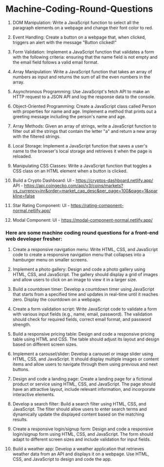 # Machine-Coding-Round-Questions

1.	DOM Manipulation: Write a JavaScript function to select all the paragraph elements on a webpage and change their font color to red.

2.	Event Handling: Create a button on a webpage that, when clicked, triggers an alert with the message "Button clicked!"

3.	Form Validation: Implement a JavaScript function that validates a form with the following criteria: ensuring that the name field is not empty and the email field follows a valid email format.

4.	Array Manipulation: Write a JavaScript function that takes an array of numbers as input and returns the sum of all the even numbers in the array.

5.	Asynchronous Programming: Use JavaScript's fetch API to make an HTTP request to a JSON API and log the response data to the console.

6.	Object-Oriented Programming: Create a JavaScript class called Person with properties for name and age. Implement a method that prints out a greeting message including the person's name and age.

7.	Array Methods: Given an array of strings, write a JavaScript function to filter out all the strings that contain the letter "a" and return a new array with the filtered strings.

8.	Local Storage: Implement a JavaScript function that saves a user's name to the browser's local storage and retrieves it when the page is reloaded.

9.	Manipulating CSS Classes: Write a JavaScript function that toggles a CSS class on an HTML element when a button is clicked.

10. Build a Crypto Dashboard:
    UI - https://cryptos-dashboard.netlify.app/
    API - https://api.coingecko.com/api/v3/coins/markets?vs_currency=inr&order=market_cap_desc&per_page=100&page=1&sparkline=false

11. Star Rating Component:
UI - https://rating-component-normal.netlify.app/

12. Modal Component:
UI - https://modal-component-normal.netlify.app/

### Here are some machine coding round questions for a front-end web developer fresher:

1. Create a responsive navigation menu: Write HTML, CSS, and JavaScript code to create a responsive navigation menu that collapses into a hamburger menu on smaller screens.

2. Implement a photo gallery: Design and code a photo gallery using HTML, CSS, and JavaScript. The gallery should display a grid of images and allow users to click on an image to view it in a larger size.

3. Build a countdown timer: Develop a countdown timer using JavaScript that starts from a specified time and updates in real-time until it reaches zero. Display the countdown on a webpage.

4. Create a form validation script: Write JavaScript code to validate a form with various input fields (e.g., name, email, password). The validation should check for required fields, correct email format, and password strength.

5. Build a responsive pricing table: Design and code a responsive pricing table using HTML and CSS. The table should adjust its layout and design based on different screen sizes.

6. Implement a carousel/slider: Develop a carousel or image slider using HTML, CSS, and JavaScript. It should display multiple images or content items and allow users to navigate through them using previous and next buttons.

7. Design and code a landing page: Create a landing page for a fictional product or service using HTML, CSS, and JavaScript. The page should have an attractive layout, include relevant information, and incorporate interactive elements.

8. Develop a search filter: Build a search filter using HTML, CSS, and JavaScript. The filter should allow users to enter search terms and dynamically update the displayed content based on the matching results.

9. Create a responsive login/signup form: Design and code a responsive login/signup form using HTML, CSS, and JavaScript. The form should adapt to different screen sizes and include validation for input fields.

10. Build a weather app: Develop a weather application that retrieves weather data from an API and displays it on a webpage. Use HTML, CSS, and JavaScript to design and code the app.
